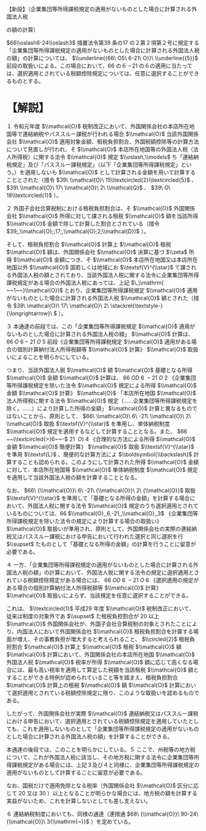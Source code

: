 【新設】（企業集団等所得課税規定の適用がないものとした場合に計算される外国法人税

の額の計算）

$66\\oslash6-24\\oslash3$ 措置法令第39 条の17 の２第２項第２号に規定する「企業集団等所得課税規定の適用がないものとした場合に計算される外国法人税の額」の計算については、 $\\underline{{66\ O5\ 6-21\ O}}\ \\underline{{5}}$ 前段の取扱いによる。この場合において、66 の６－21 の６の適用に当たっては、選択適用とされている税額控除規定については、任意に選択することができるものとする。

# 【解説】

１ 令和元年度 $\\mathcal{O}$ 税制改正において、外国関係会社の本店所在地国等で連結納税やパススルー課税が行われる場合 $\\mathcal{O}$ 当該外国関係会社 $\\mathcal{O}$ 適用対象金額、租税負担割合、外国税額控除等の計算方法について見直しが行われ、そ $\\mathcal{O}$ 本店所在地国等の外国法人税（法人所得税）に関する法令 $\\mathcal{O}$ 規定 $\\oslash,\\models$ ち「連結納税規定」及び「パススルー課税規定」（以下「企業集団等所得課税規定」という。）を適用しないも $\\mathcal{O}$ として計算される金額を用いて計算することとされた（措令 $39\ \\mathcal{O}\ 15\\textcircled{2}\\textcircled{5}$ 、 $39\ \\mathcal{O}\ 17\ \\mathcal{O}\ 2\ \\mathcal{Q}$ 、 $39\ O\ 18\\textcircled{1}$ ）。

２ 外国子会社合算税制における租税負担割合は、そ $\\mathcal{O}$ 外国関係会社 $\\mathcal{O}$ 所得に対して課される租税 $\\mathcal{O}$ 額を当該所得 $\\mathcal{O}$ 金額で除して計算した割合とされている（措令 $39;,\\mathcal{O};;17;,\\mathcal{O};2;\\mathcal{D})$ ）。

そして、租税負担割合 $\\mathcal{O}$ 計算上 $\\mathcal{O}$ 租税 $\\mathcal{O}$ 額は、外国関係会社 $\\mathcal{O}$ 決算に基づ $\\zeta$ 所得 $\\mathcal{O}$ 金額につき、そ $\\mathcal{O}$ 本店所在地国又は本店所在地国以外 $\\mathcal{O}$ 国若しくは地域にお $\\textsf{V}^{\\star}$ て課される外国法人税の額とされており、当該外国法人税に関する法令に企業集団等所得課税規定がある場合の外国法人税にあっては、上記 $\_\\mathrm{ ~~1~~}\\mathcal{O})$ とおり、企業集団等所得課税規定 $\\mathcal{O}$ 適用がないものとした場合に計算される外国法人税 $\\mathcal{O}$ 額とされた（措令 $39\ \\mathcal{O}\ 17\ \\mathcal{O}\ 2\ \\stackrel{\\textstyle-}{\\longrightarrow}\ $ ）。

３ 本通達の前段では、この「企業集団等所得課税規定 $\\mathcal{O}$ 適用がないものとした場合に計算される外国法人税の額」 $\\mathcal{O}$ 計算は、 $66\ O\ 6-21\ O\ 5$ 前段《企業集団等所得課税規定 $\\mathcal{O}$ 適用がある場合の個別計算納付法人所得税額等 $\\mathcal{O}$ 計算》 $\\mathcal{O}$ 取扱いによることを明らかにしている。

つまり、当該外国法人税 $\\mathcal{O}$ 額 $\\mathcal{O}$ 基礎となる所得 $\\mathcal{O}$ 金額 $\\mathcal{O}$ 計算は、 $66\ O D\ 6\ -21\ O\ 2$ 《企業集団等所得課税規定を除いた法令 $\\mathcal{O}$ 規定による所得 $\\mathcal{O}$ 金額 $\\mathcal{O}$ 計算》 $\\mathcal{O}$ 「本店所在地国 $\\mathcal{O}$ 法人所得税に関する法令 $\\mathcal{O}$ 規定（……企業集団等所得課税規定を除く。……）により計算した所得の金額」 $\\mathcal{O}$ 計算と異なるものではないことから、原則として、 $66\ \\mathcal{O}\ 6\ -21\ \\mathcal{O}\ 2\ \\mathcal{O}$ 取扱 $\\textsf{V}^{\\star}$ を準用し、単体納税制度 $\\mathcal{O}$ 規定を適用するなどして計算することとなる。また、 $66 ~~\\textcircled{>}6~~-$ $21\ \ O)\ 4$ 《合理的な方法による所得 $\\mathcal{O}$ 金額 $\\mathcal{O}$ 簡便計算》 $\\mathcal{O}$ 取扱 $\\textsf{V}^{\\star}$ を準用 $\\textsf{L}$ 、簡便的な計算方法によ $\\boldsymbol{\\backslash}$ 計算することも認められる。このようにして計算された所得 $\\mathcal{O}$ 金額に対して、本店所在地国等 $\\mathcal{O}$ 単体納税制度 $\\mathcal{O}$ 規定を適用して当該外国法人税の額を計算することとなる。

なお、 $66\ {\\mathcal{O}}\ 6\ -21\ {\\mathcal{O}}\ 2\ {\\mathcal{O}}$ 取扱 $\\textsf{V}^{\\star}$ を準用して「基礎となる所得の金額」を計算する場合において、外国法人税に関する法令 $\\mathcal{O}$ 規定のうち選択適用とされているものについては、66 $\\mathcal{O},,6,-21,,\\mathcal{O},,3$ 《企業集団等所得課税規定を除いた法令の規定により計算する場合の取扱い》 $\\mathcal{O}$ 取扱いが準用され、原則として、外国関係会社の実際の連結納税又はパススルー課税における申告において行われた選択と同じ選択を行 $\\supset$ たものとして「基礎となる所得の金額」の計算を行うことに留意が必要である。

４ 一方、「企業集団等所得課税規定の適用がないものとした場合に計算される外国法人税の額」の計算において、外国法人税に関する法令の規定に選択適用とされている税額控除規定がある場合には、 $66\ O D\ 6\ -21\ O\ 6$ 《選択適用の規定がある場合の個別計算納付法人所得税額等 $\\mathcal{O}$ 計算》 $\\mathcal{O}$ 取扱いによらず、当該規定を任意に選択することができる。

これは、 $\\textcircled{1}$ 平成29 年度 $\\mathcal{O}$ 税制改正において、従来は制度の対象外であ $\\supset$ た租税負担割合が $20%$ 以上 $\\mathcal{O}$ 外国関係会社が、外国子会社合算税制の対象とされたことにより、内国法人において外国関係会社 $\\mathcal{O}$ 租税負担割合を計算する場面が増え、その事務負担が増大すると考えられること、 $\\circled{2}$ 租税負担割合 $\\mathcal{O}$ 計算上 $\\mathcal{O}$ 租税 $\\mathcal{O}$ 額 $\\mathcal{O}$ 計算において、外国関係会社の本店所在地国 $\\mathcal{O}$ 外国法人税 $\\mathcal{O}$ 税率が所得 $\\mathcal{O}$ 額に応じて高くなる場合には、最も高い税率を適用して算定した税額を当該租税 $\\mathcal{O}$ 額とすることができる特例が認められていること等を踏まえ、租税負担割合 $\\mathcal{O}$ 計算上の租税 $\\mathcal{O}$ 額 $\\mathcal{O}$ 計算において選択適用とされている税額控除規定に限り、このような取扱いを認めるものである。

したがって、外国関係会社が実際 $\\mathcal{O}$ 連結納税又はパススルー課税における申告において、選択適用とされている税額控除規定を適用していたとしても、これを適用しないものとして「企業集団等所得課税規定の適用がないものとした場合に計算される外国法人税の額」を計算することができる。

本通達の後段では、このことを明らかにしている。５ ここで、州税等の地方税について、これが外国法人税に該当し、その地方税に関する法令に企業集団等所得課税規定がある場合には、上記３及び４と同様に、企業集団等所得課税規定の適用がないものとして計算することに留意が必要である。

なお、国税だけで適用免除となる税率（外国関係会社 $\\mathcal{O}$ 区分に応じて $20%$ 又は $30%$ ）以上となることが明らかな場合には、地方税の額を計算する実益がないため、これを計算しないとしても差し支えない。

６ 連結納税制度においても、同様の通達（連措通 $68\ {\\mathcal{O}}\ 90-24\ {\\mathcal{O}}\ 3{\\mathrm{~}}$ ）を定めている。